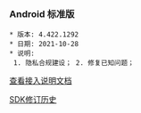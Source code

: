 ### Android 标准版

```
* 版本: 4.422.1292
* 日期: 2021-10-28
* 说明:
 1. 隐私合规建设； 2. 修复已知问题；
```

[查看接入说明文档](https://developers.adnet.qq.com/doc/android/access_doc)

[SDK修订历史](https://developers.adnet.qq.com/doc/android/union/union_version)
